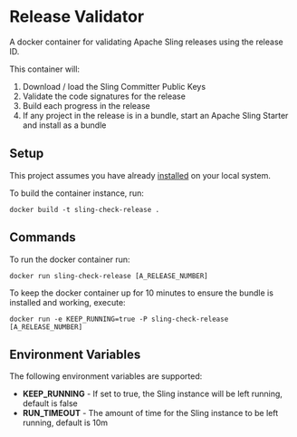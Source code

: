 # Release Validator

A docker container for validating Apache Sling releases using the release ID.

This container will:

 1. Download / load the Sling Committer Public Keys
 1. Validate the code signatures for the release
 1. Build each progress in the release
 1. If any project in the release is in a bundle, start an Apache Sling Starter and install as a bundle

## Setup

This project assumes you have already [installed](https://docs.docker.com/install/) on your local system.

To build the container instance, run:

    docker build -t sling-check-release .

## Commands

To run the docker container run:

    docker run sling-check-release [A_RELEASE_NUMBER]

To keep the docker container up for 10 minutes to ensure the bundle is installed and working, execute:

    docker run -e KEEP_RUNNING=true -P sling-check-release [A_RELEASE_NUMBER]

## Environment Variables

The following environment variables are supported:

 - **KEEP_RUNNING** - If set to true, the Sling instance will be left running, default is false
 - **RUN_TIMEOUT** - The amount of time for the Sling instance to be left running, default is 10m

